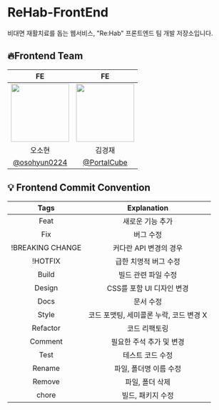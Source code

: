 # ReHab-FrontEnd

비대면 재활치료를 돕는 웹서비스, "Re:Hab" 프론트엔드 팀 개발 저장소입니다.

## 🔥Frontend Team

|                                        FE                                        |                                        FE                                        |
| :------------------------------------------------------------------------------: | :------------------------------------------------------------------------------: |
| <img width="130px" src="https://avatars.githubusercontent.com/u/53892427?v=4" /> | <img width="130px" src="https://avatars.githubusercontent.com/u/35104213?v=4" /> |
|                                      오소현                                      |                                      김경재                                      |
|                  [@osohyun0224](https://github.com/osohyun0224)                  |                   [@PortalCube](https://github.com/PortalCube)                   |

## 💡 Frontend Commit Convention

|       Tags       |               Explanation               |
| :--------------: | :-------------------------------------: |
|       Feat       |            새로운 기능 추가             |
|       Fix        |                버그 수정                |
| !BREAKING CHANGE |         커다란 API 변경의 경우          |
|     !HOTFIX      |          급한 치명적 버그 수정          |
|      Build       |           빌드 관련 파일 수정           |
|      Design      |        CSS를 포함 UI 디자인 변경        |
|       Docs       |                문서 수정                |
|      Style       | 코드 포맷팅, 세미콜론 누락, 코드 변경 X |
|     Refactor     |              코드 리팩토링              |
|     Comment      |        필요한 주석 추가 및 변경         |
|       Test       |            테스트 코드 수정             |
|      Rename      |         파일, 폴더명 이름 수정          |
|      Remove      |             파일, 폴더 삭제             |
|      chore       |            빌드, 패키지 수정            |
